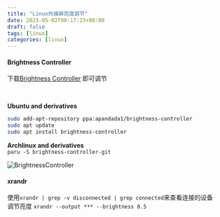 ```yaml
---
title: "Linux外接屏亮度调节"
date: 2023-05-02T00:17:23+08:00
draft: false
tags: [linux]
categories: [linux]
---
```


#### Brightness Controller  
下载[Brightness Controller](https://github.com/lordamit/Brightness) 即可调节  

<br>

**Ubuntu and derivatives**
```bash
sudo add-apt-repository ppa:apandada1/brightness-controller
sudo apt update
sudo apt install brightness-controller
```

**Archlinux and derivatives**  
`paru -S brightness-controller-git`

![BrightnessController](../images/BrightnessController.png)

#### xrandr  
使用`xrandr | grep -v disconnected | grep connected`来查看连接的设备  
调节亮度 `xrandr --output *** --brightness 0.5`


